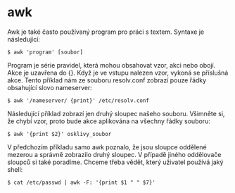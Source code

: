# awk

Awk je také často používaný program pro práci s textem. Syntaxe je následující:

`$ awk 'program' [soubor]`

Program je série pravidel, která mohou obsahovat vzor, akci nebo obojí. Akce je uzavřena do {}. Když je ve vstupu nalezen vzor, vykoná se příslušná akce. Tento příklad nám ze souboru resolv.conf zobrazí pouze řádky obsahující slovo nameserver:

`$ awk '/nameserver/ {print}' /etc/resolv.conf`

Následující příklad zobrazí jen druhý sloupec našeho souboru. Všimněte si, že chybí vzor, proto bude akce aplikována na všechny řádky souboru:

`$ awk '{print $2}' osklivy_soubor`

V předchozím příkladu samo awk poznalo, že jsou sloupce oddělené mezerou a správně zobrazilo druhý sloupec. V případě jiného oddělovače sloupců si také poradíme. Chceme třeba vědět, který uživatel používá jaký shell:

`$ cat /etc/passwd | awk -F: '{print $1 " " $7}'`
